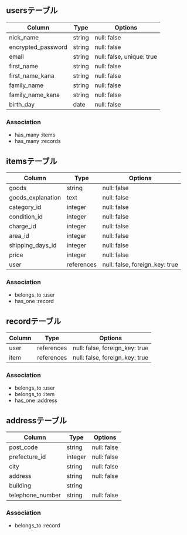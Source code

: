 ## usersテーブル
| Column             | Type    | Options                   |
| ------------------ | ------- | ------------------------- |
| nick_name          | string  | null: false               |
| encrypted_password | string  | null: false               |
| email              | string  | null: false, unique: true |
| first_name         | string  | null: false               |
| first_name_kana    | string  | null: false               |
| family_name        | string  | null: false               |
| family_name_kana   | string  | null: false               |
| birth_day          | date    | null: false               |

### Association
- has_many :items
- has_many :records


## itemsテーブル
| Column            | Type       | Options                        |
| ----------------- | ---------- | ------------------------------ |
| goods             | string     | null: false                    |
| goods_explanation | text       | null: false                    |
| category_id       | integer    | null: false                    |
| condition_id      | integer    | null: false                    |
| charge_id         | integer    | null: false                    |
| area_id           | integer    | null: false                    |
| shipping_days_id  | integer    | null: false                    |
| price             | integer    | null: false                    |
| user              | references | null: false, foreign_key: true |

### Association
- belongs_to :user
- has_one :record


## recordテーブル
| Column | Type       | Options                        |
| ------ | ---------- | ------------------------------ |
| user   | references | null: false, foreign_key: true |
| item   | references | null: false, foreign_key: true |

### Association
- belongs_to :user
- belongs_to :item
- has_one :address


## addressテーブル
| Column           | Type       | Options                        |
| ---------------- | ---------- | ------------------------------ |
| post_code        | string     | null: false                    |
| prefecture_id    | integer    | null: false                    |
| city             | string     | null: false                    |
| address          | string     | null: false                    |
| building         | string     |                                |
| telephone_number | string     | null: false                    |

### Association
- belongs_to :record